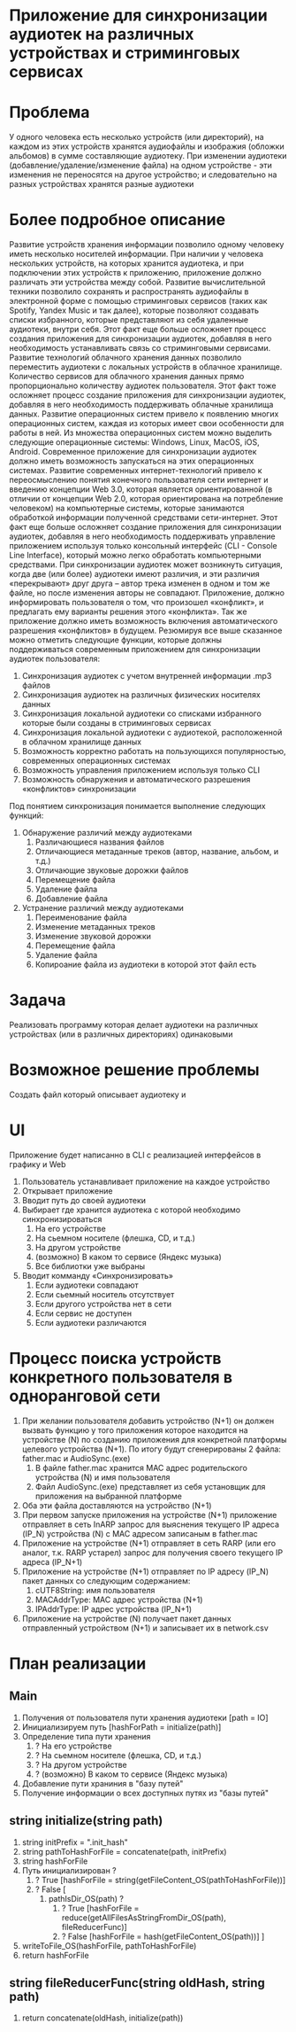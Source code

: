 # Приложение для синхронизации аудиотек на различных устройствах и стриминговых сервисах

# Проблема

У одного человека есть несколько устройств (или директорий), на каждом из этих устройств
 хранятся аудиофайлы и изображия (обложки альбомов) в сумме составляющие аудиотеку. При
 изменении аудиотеки (добавление/удаление/изменение файла) на одном устройстве - эти
 изменения не переносятся на другое устройство; и следовательно на разных устройствах
 хранятся разные аудиотеки

# Более подробное описание

Развитие устройств хранения информации позволило одному человеку иметь несколько носителей
 информации. При наличии у человека нескольких устройств, на которых хранится аудиотека, и
 при подключении этих устройств к приложению, приложение должно различать эти устройства
 между собой.
Развитие вычислительной техники позволило сохранять и распространять аудиофайлы в
 электронной форме с помощью стриминговых сервисов (таких как Spotify, Yandex Music и так
 далее), которые позволяют создавать списки избранного, которые представляют из себя
 удаленные аудиотеки, внутри себя. Этот факт еще больше осложняет процесс создания
 приложения для синхронизации аудиотек, добавляя в него необходимость устанавливать связь
 со стриминговыми сервисами.
Развитие технологий облачного хранения данных позволило переместить аудиотеки с локальных
 устройств в облачное хранилище. Количество сервисов для облачного хранения данных прямо
 пропорционально количеству аудиотек пользователя. Этот факт тоже осложняет процесс
 создание приложения для синхронизации аудиотек, добавляя в него необходимость
 поддерживать облачные хранилища данных.
Развитие операционных систем привело к появлению многих операционных систем, каждая из
 которых имеет свои особенности для работы в ней. Из множества операционных систем можно
 выделить следующие операционные системы: Windows, Linux, MacOS, iOS, Android.
 Современное приложение для синхронизации аудиотек должно иметь возможность запускаться
 на этих операционных системах.
Развитие современных интернет-технологий привело к переосмыслению понятия конечного
 пользователя сети интернет и введению концепции Web 3.0, которая является
 ориентированной (в отличии от концепции Web 2.0, которая ориентирована на потребление
 человеком) на компьютерные системы, которые занимаются обработкой информации полученной
 средствами сети-интернет. Этот факт еще больше осложняет создание приложения для
 синхронизации аудиотек, добавляя в него необходимость поддерживать управление
 приложением используя только консольный интерфейс (CLI - Console Line Interface),
 который можно легко обработать компьютерными средствами.
При синхронизации аудиотек может возникнуть ситуация, когда две (или более) аудиотеки
 имеют различия, и эти различия «перекрывают» друг друга – автор трека изменен в одном
 и том же файле, но после изменения авторы не совпадают. Приложение, должно
 информировать пользователя о том, что произошел «конфликт», и предлагать ему варианты
 решения этого «конфликта». Так же приложение должно иметь возможность включения
 автоматического разрешения «конфликтов» в будущем.
Резюмируя все выше сказанное можно отметить следующие функции, которые должны
 поддерживаться современным приложением для синхронизации аудиотек пользователя:

1. Синхронизация аудиотек с учетом внутренней информации .mp3 файлов
2. Синхронизация аудиотек на различных физических носителях данных
3. Синхронизация локальной аудиотеки со списками избранного которые были созданы
 в стриминговых сервисах
4. Синхронизация локальной аудиотеки с аудиотекой, расположенной в облачном хранилище
 данных
5. Возможность корректно работать на пользующихся популярностью, современных
 операционных системах
6. Возможность управления приложением используя только CLI
7. Возможность обнаружения и автоматического разрешения «конфликтов» синхронизации

Под понятием синхронизация понимается выполнение следующих функций:

1. Обнаружение различий между аудиотеками
   1. Различающиеся названия файлов
   2. Отличающиеся метаданные треков (автор, название, альбом, и т.д.)
   3. Отличающие звуковые дорожки файлов
   4. Перемещение файла
   5. Удаление файла
   6. Добавление файла
2. Устранение различий между аудиотеками
   1. Переименование файла
   2. Изменение метаданных треков
   3. Изменение звуковой дорожки
   4. Перемещение файла
   5. Удаление файла
   6. Копироание файла из аудиотеки в которой этот файл есть

# Задача

Реализовать программу которая делает аудиотеки на различных устройствах (или в различных
 директориях) одинаковыми

# Возможное решение проблемы

Создать файл который описывает аудиотеку и 

# UI

Приложение будет написанно в CLI с реализацией интерфейсов в графику и Web

1. Пользователь устанавливает приложение на каждое устройство
2. Открывает приложение
3. Вводит путь до своей аудиотеки
4. Выбирает где хранится аудиотека с которой необходимо синхронизироваться
   1. На его устройстве
   2. На сьемном носителе (флешка, CD, и т.д.)
   3. На другом устройстве
   4. (возможно) В каком то сервисе (Яндекс музыка)
   5. Все библиотки уже выбраны
5. Вводит комманду «Синхронизировать»
   1. Если аудиотеки совпадают
   2. Если сьемный носитель отсутствует
   3. Если другого устройства нет в сети
   4. Если сервис не доступен
   5. Если аудиотеки различаются

# Процесс поиска устройств конкретного пользователя в одноранговой сети

1. При желании пользователя добавить устройство (N+1) он должен вызвать
 функцию у того приложения которое находится на устройстве (N) по созданию
 приложения для конкретной платформы целевого устройства (N+1). По итогу 
 будут сгенерированы 2 файла: father.mac и AudioSync.(exe)
   1. В файле father.mac хранится MAC адрес родительского устройства (N) и имя
    пользователя 
   2. Файл AudioSync.(exe) представляет из себя установщик для приложения на
    выбранной платформе
2. Оба эти файла доставляются на устройство (N+1)
3. При первом запуске приложения на устройстве (N+1) приложение отправляет в
 сеть InARP запрос для выяснения текущего IP адреса (IP_N) устройства (N) с 
 MAC адресом записаным в father.mac
4. Приложение на устройстве (N+1) отправляет в сеть RARP (или его аналог, т.к.
 RARP устарел) запрос для получения своего текущего IP адреса (IP_N+1)
5. Приложение на устройстве (N+1) отправляет по IP адресу (IP_N) пакет данных
 со следующим содержанием:
   1. cUTF8String: имя пользователя
   2. MACAddrType: MAC адрес устройства (N+1)
   3. IPAddrType: IP адрес устройства (IP_N+1)
6. Приложение на устройстве (N) получает пакет данных отправленный устройством (N+1)
 и записывает их в network.csv

# План реализации

## Main

1. Получения от пользователя пути хранения аудиотеки [path = IO]
2. Инициализируем путь [hashForPath = initialize(path)]
3. Определение типа пути хранения
   1. ? На его устройстве
   2. ? На сьемном носителе (флешка, CD, и т.д.)
   3. ? На другом устройстве
   4. ? (возможно) В каком то сервисе (Яндекс музыка)
4. Добавление пути храниния в "базу путей"
5. Получение информации о всех доступных путях из "базы путей"

## string initialize(string path)

1. string initPrefix = ".init_hash"
2. string pathToHashForFile = concatenate(path, initPrefix)
3. string hashForFile
4. Путь инициализирован ?
   1. ? True [hashForFile = string(getFileContent_OS(pathToHashForFile))]
   2. ? False [
         1. pathIsDir_OS(path) ?
            1. ? True [hashForFile = reduce(getAllFilesAsStringFromDir_OS(path), fileReducerFunc)]
            2. ? False [hashForFile = hash(getFileContent_OS(path))]
      ]
5. writeToFile_OS(hashForFile, pathToHashForFile)
6. return hashForFile

## string fileReducerFunc(string oldHash, string path)

1. return concatenate(oldHash, initialize(path))

